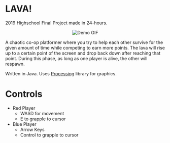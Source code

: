 # LAVA!
2019 Highschool Final Project made in 24-hours.

<p align="center">
<img src="https://i.gyazo.com/060489ca9bc4036f1c3c2c24396a96b4.gif" alt="Demo GIF"/>
</p>
A chaotic co-op platformer where you try to help each other survive for the given amount of time while competing to earn more points.
The lava will rise up to a certain point of the screen and drop back down after reaching that point. During this phase, as long as one player is alive, the other will respawn.

Written in Java. Uses [Processing](https://processing.org/) library for graphics.

# Controls
- Red Player
  - WASD for movement
  - E to grapple to cursor
- Blue Player
  - Arrow Keys
  - Control to grapple to cursor
